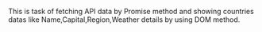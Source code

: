 This is task of fetching API data by Promise method and showing countries datas like Name,Capital,Region,Weather details by using DOM method. 
